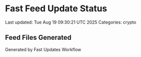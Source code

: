 # Fast Feed Update Status
Last updated: Tue Aug 19 09:30:21 UTC 2025
Categories: crypto

## Feed Files Generated

Generated by Fast Updates Workflow
